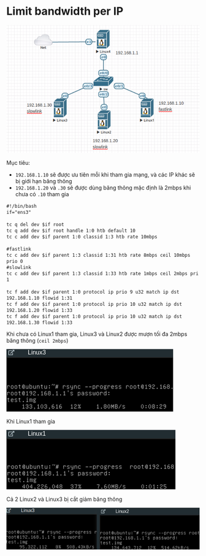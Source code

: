 # Limit bandwidth per IP
![](https://github.com/huynp1999/huynp/blob/master/pic/network/tc2/tc3.png)

 Mục tiêu:
- `192.168.1.10` sẽ được ưu tiên mỗi khi tham gia mạng, và các IP khác sẽ bị giới hạn băng thông
- `192.168.1.20` và `.30` sẽ được dùng băng thông mặc định là 2mbps khi chưa có `.10` tham gia

```
#!/bin/bash
if="ens3"

tc q del dev $if root
tc q add dev $if root handle 1:0 htb default 10
tc c add dev $if parent 1:0 classid 1:3 htb rate 10mbps

#fastlink
tc c add dev $if parent 1:3 classid 1:31 htb rate 8mbps ceil 10mbps prio 0
#slowlink
tc c add dev $if parent 1:3 classid 1:33 htb rate 1mbps ceil 2mbps pri 1

tc f add dev $if parent 1:0 protocol ip prio 9 u32 match ip dst 192.168.1.10 flowid 1:31
tc f add dev $if parent 1:0 protocol ip prio 10 u32 match ip dst 192.168.1.20 flowid 1:33
tc f add dev $if parent 1:0 protocol ip prio 10 u32 match ip dst 192.168.1.30 flowid 1:33
```

Khi chưa có Linux1 tham gia, Linux3 và Linux2 được mượn tối đa 2mbps băng thông (`ceil 2mbps`)

![](https://github.com/huynp1999/huynp/blob/master/pic/network/tc2/tc2.png)

Khi Linux1 tham gia

![](https://github.com/huynp1999/huynp/blob/master/pic/network/tc2/tc4.png)

Cả 2 Linux2 và Linux3 bị cắt giảm băng thông

![](https://github.com/huynp1999/huynp/blob/master/pic/network/tc2/tc1.png)
